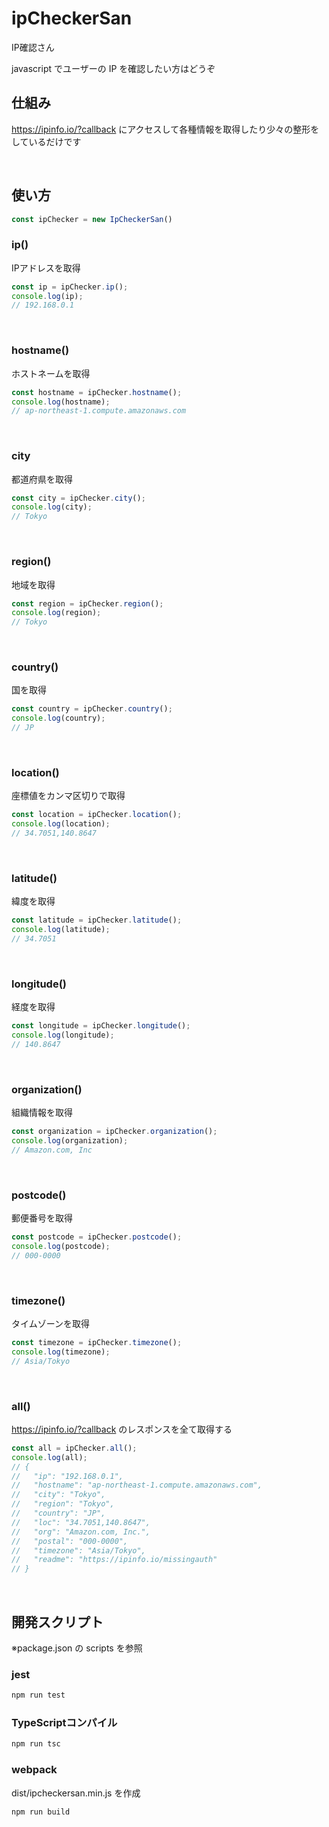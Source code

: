 # ipCheckerSan

IP確認さん

javascript でユーザーの IP を確認したい方はどうぞ

## 仕組み

https://ipinfo.io/?callback にアクセスして各種情報を取得したり少々の整形をしているだけです

<br>

## 使い方

```js
const ipChecker = new IpCheckerSan()
```

### ip()

IPアドレスを取得

```js
const ip = ipChecker.ip();
console.log(ip);
// 192.168.0.1
```

<br>

### hostname()

ホストネームを取得

```js
const hostname = ipChecker.hostname();
console.log(hostname);
// ap-northeast-1.compute.amazonaws.com
```

<br>


### city

都道府県を取得

```js
const city = ipChecker.city();
console.log(city);
// Tokyo
```

<br>

### region()

地域を取得

```js
const region = ipChecker.region();
console.log(region);
// Tokyo
```

<br>

### country()

国を取得

```js
const country = ipChecker.country();
console.log(country);
// JP
```

<br>

### location()

座標値をカンマ区切りで取得

```js
const location = ipChecker.location();
console.log(location);
// 34.7051,140.8647
```

<br>

### latitude()

緯度を取得


```js
const latitude = ipChecker.latitude();
console.log(latitude);
// 34.7051
```

<br>

### longitude()

経度を取得

```js
const longitude = ipChecker.longitude();
console.log(longitude);
// 140.8647
```

<br>

### organization()

組織情報を取得

```js
const organization = ipChecker.organization();
console.log(organization);
// Amazon.com, Inc
```

<br>

### postcode()

郵便番号を取得

```js
const postcode = ipChecker.postcode();
console.log(postcode);
// 000-0000
```

<br>

### timezone()

タイムゾーンを取得

```js
const timezone = ipChecker.timezone();
console.log(timezone);
// Asia/Tokyo
```

<br>

### all()

https://ipinfo.io/?callback のレスポンスを全て取得する

```js
const all = ipChecker.all();
console.log(all);
// {
//   "ip": "192.168.0.1",
//   "hostname": "ap-northeast-1.compute.amazonaws.com",
//   "city": "Tokyo",
//   "region": "Tokyo",
//   "country": "JP",
//   "loc": "34.7051,140.8647",
//   "org": "Amazon.com, Inc.",
//   "postal": "000-0000",
//   "timezone": "Asia/Tokyo",
//   "readme": "https://ipinfo.io/missingauth"
// }
```

<br>

## 開発スクリプト

※package.json の scripts を参照

### jest

```bash
npm run test
```

### TypeScriptコンパイル

```bash
npm run tsc
```

### webpack

dist/ipcheckersan.min.js を作成

```bash
npm run build
```
